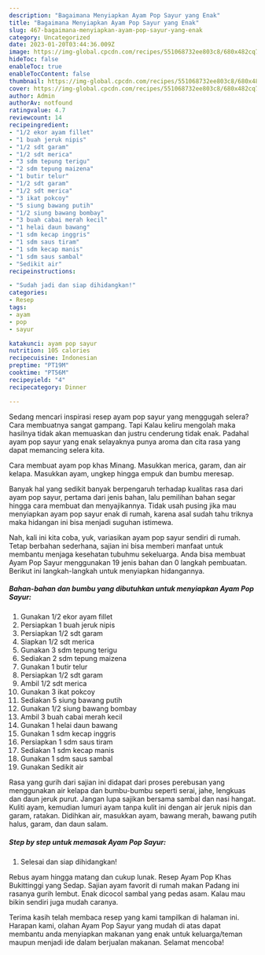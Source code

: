 ```yaml
---
description: "Bagaimana Menyiapkan Ayam Pop Sayur yang Enak"
title: "Bagaimana Menyiapkan Ayam Pop Sayur yang Enak"
slug: 467-bagaimana-menyiapkan-ayam-pop-sayur-yang-enak
category: Uncategorized
date: 2023-01-20T03:44:36.009Z
image: https://img-global.cpcdn.com/recipes/551068732ee803c8/680x482cq70/ayam-pop-sayur-foto-resep-utama.jpg
hideToc: false
enableToc: true
enableTocContent: false
thumbnail: https://img-global.cpcdn.com/recipes/551068732ee803c8/680x482cq70/ayam-pop-sayur-foto-resep-utama.jpg
cover: https://img-global.cpcdn.com/recipes/551068732ee803c8/680x482cq70/ayam-pop-sayur-foto-resep-utama.jpg
author: Admin
authorAv: notfound
ratingvalue: 4.7
reviewcount: 14
recipeingredient:
- "1/2 ekor ayam fillet"
- "1 buah jeruk nipis"
- "1/2 sdt garam"
- "1/2 sdt merica"
- "3 sdm tepung terigu"
- "2 sdm tepung maizena"
- "1 butir telur"
- "1/2 sdt garam"
- "1/2 sdt merica"
- "3 ikat pokcoy"
- "5 siung bawang putih"
- "1/2 siung bawang bombay"
- "3 buah cabai merah kecil"
- "1 helai daun bawang"
- "1 sdm kecap inggris"
- "1 sdm saus tiram"
- "1 sdm kecap manis"
- "1 sdm saus sambal"
- "Sedikit air"
recipeinstructions:

- "Sudah jadi dan siap dihidangkan!"
categories:
- Resep
tags:
- ayam
- pop
- sayur

katakunci: ayam pop sayur 
nutrition: 105 calories
recipecuisine: Indonesian
preptime: "PT19M"
cooktime: "PT56M"
recipeyield: "4"
recipecategory: Dinner

---
```



Sedang mencari inspirasi resep ayam pop sayur yang menggugah selera? Cara membuatnya sangat gampang. Tapi Kalau keliru mengolah maka hasilnya tidak akan memuaskan dan justru cenderung tidak enak. Padahal ayam pop sayur yang enak selayaknya punya aroma dan cita rasa yang dapat memancing selera kita.


Cara membuat ayam pop khas Minang. Masukkan merica, garam, dan air kelapa. Masukkan ayam, ungkep hingga empuk dan bumbu meresap.

Banyak hal yang sedikit banyak berpengaruh terhadap kualitas rasa dari ayam pop sayur, pertama dari jenis bahan, lalu pemilihan bahan segar hingga cara membuat dan menyajikannya. Tidak usah pusing jika mau menyiapkan ayam pop sayur enak di rumah, karena asal sudah tahu triknya maka hidangan ini bisa menjadi suguhan istimewa.


Nah, kali ini kita coba, yuk, variasikan ayam pop sayur sendiri di rumah. Tetap berbahan sederhana, sajian ini bisa memberi manfaat untuk membantu menjaga kesehatan tubuhmu sekeluarga. Anda bisa membuat Ayam Pop Sayur menggunakan 19 jenis bahan dan 0 langkah pembuatan. Berikut ini langkah-langkah untuk menyiapkan hidangannya.

<!--inarticleads1-->

##### Bahan-bahan dan bumbu yang dibutuhkan untuk menyiapkan Ayam Pop Sayur:

1. Gunakan 1/2 ekor ayam fillet
1. Persiapkan 1 buah jeruk nipis
1. Persiapkan 1/2 sdt garam
1. Siapkan 1/2 sdt merica
1. Gunakan 3 sdm tepung terigu
1. Sediakan 2 sdm tepung maizena
1. Gunakan 1 butir telur
1. Persiapkan 1/2 sdt garam
1. Ambil 1/2 sdt merica
1. Gunakan 3 ikat pokcoy
1. Sediakan 5 siung bawang putih
1. Gunakan 1/2 siung bawang bombay
1. Ambil 3 buah cabai merah kecil
1. Gunakan 1 helai daun bawang
1. Gunakan 1 sdm kecap inggris
1. Persiapkan 1 sdm saus tiram
1. Sediakan 1 sdm kecap manis
1. Gunakan 1 sdm saus sambal
1. Gunakan Sedikit air


Rasa yang gurih dari sajian ini didapat dari proses perebusan yang menggunakan air kelapa dan bumbu-bumbu seperti serai, jahe, lengkuas dan daun jeruk purut. Jangan lupa sajikan bersama sambal dan nasi hangat. Kuliti ayam, kemudian lumuri ayam tanpa kulit ini dengan air jeruk nipis dan garam, ratakan. Didihkan air, masukkan ayam, bawang merah, bawang putih halus, garam, dan daun salam. 

<!--inarticleads2-->

##### Step by step untuk memasak Ayam Pop Sayur:


1. Selesai dan siap dihidangkan!

Rebus ayam hingga matang dan cukup lunak. Resep Ayam Pop Khas Bukittinggi yang Sedap. Sajian ayam favorit di rumah makan Padang ini rasanya gurih lembut. Enak dicocol sambal yang pedas asam. Kalau mau bikin sendiri juga mudah caranya. 

Terima kasih telah membaca resep yang kami tampilkan di halaman ini. Harapan kami, olahan Ayam Pop Sayur yang mudah di atas dapat membantu anda menyiapkan makanan yang enak untuk keluarga/teman maupun menjadi ide dalam berjualan makanan. Selamat mencoba!
